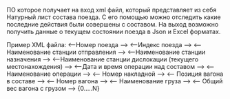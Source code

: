 ПО которое получает на вход xml файл, который представляет из себя Натурный лист состава поезда. С его помощью можно отследить какие последние действия были совершены с составом. 
На выход возможно получить данные о текущем состоянии поезда в Json и Excel форматах.

Пример XML файла:
<Root>
  <row>
    <--Номер поезда -->
    <TrainNumber></TrainNumber>
    <--Индекс поезда -->
    <TrainIndexCombined></TrainIndexCombined>
    <--Наименование станции отправления -->
    <FromStationName></FromStationName>
    <--Наименование станции назначения -->
    <ToStationName></ToStationName>
    <--Наименование станции дислокации (текущего местонахождения) -->
    <LastStationName></LastStationName>
    <--Дата и время операции над составом -->
    <WhenLastOperation></WhenLastOperation>
    <--Наименование операции -->
    <LastOperationName></LastOperationName>
    <-- Номер накладной -->
    <InvoiceNum></InvoiceNum>
    <-- Позиция вагона в составе -->
    <PositionInTrain></PositionInTrain>
    <-- Номер вагона -->
    <CarNumber></CarNumber>
    <-- Наименование груза -->
    <FreightEtsngName></FreightEtsngName>
    <-- Общий вес вагона с грузом -->
    <FreightTotalWeightKg></FreightTotalWeightKg>
  </row>
{0…..N}
</Root>
